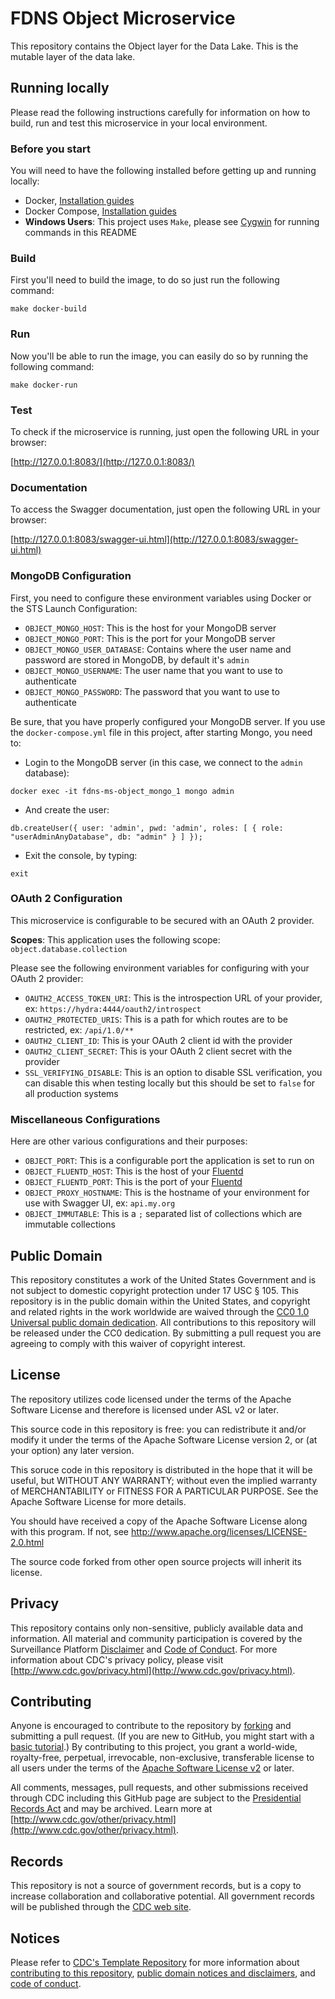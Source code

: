 # FDNS Object Microservice
This repository contains the Object layer for the Data Lake. This is the mutable layer of the data lake.

## Running locally
Please read the following instructions carefully for information on how to build, run and test this microservice in your local environment.

### Before you start
You will need to have the following installed before getting up and running locally:

- Docker, [Installation guides](https://docs.docker.com/install/)
- Docker Compose, [Installation guides](https://docs.docker.com/compose/install/)
- **Windows Users**: This project uses `Make`, please see [Cygwin](http://www.cygwin.com/) for running commands in this README

### Build

First you'll need to build the image, to do so just run the following command:

```
make docker-build
```

### Run

Now you'll be able to run the image, you can easily do so by running the following command:

```
make docker-run
```

### Test

To check if the microservice is running, just open the following URL in your browser:

[http://127.0.0.1:8083/](http://127.0.0.1:8083/)

### Documentation

To access the Swagger documentation, just open the following URL in your browser:

[http://127.0.0.1:8083/swagger-ui.html](http://127.0.0.1:8083/swagger-ui.html)

### MongoDB Configuration

First, you need to configure these environment variables using Docker or the STS Launch Configuration:

* `OBJECT_MONGO_HOST`: This is the host for your MongoDB server
* `OBJECT_MONGO_PORT`: This is the port for your MongoDB server
* `OBJECT_MONGO_USER_DATABASE`: Contains where the user name and password are stored in MongoDB, by default it's `admin`
* `OBJECT_MONGO_USERNAME`: The user name that you want to use to authenticate
* `OBJECT_MONGO_PASSWORD`: The password that you want to use to authenticate

Be sure, that you have properly configured your MongoDB server. If you use the `docker-compose.yml` file in this project, after starting Mongo, you need to:

* Login to the MongoDB server (in this case, we connect to the `admin` database):

```
docker exec -it fdns-ms-object_mongo_1 mongo admin
```

* And create the user:

```
db.createUser({ user: 'admin', pwd: 'admin', roles: [ { role: "userAdminAnyDatabase", db: "admin" } ] });
```

* Exit the console, by typing:

```
exit
```

### OAuth 2 Configuration

This microservice is configurable to be secured with an OAuth 2 provider.

__Scopes__: This application uses the following scope: `object.database.collection`

Please see the following environment variables for configuring with your OAuth 2 provider:

* `OAUTH2_ACCESS_TOKEN_URI`: This is the introspection URL of your provider, ex: `https://hydra:4444/oauth2/introspect`
* `OAUTH2_PROTECTED_URIS`: This is a path for which routes are to be restricted, ex: `/api/1.0/**`
* `OAUTH2_CLIENT_ID`: This is your OAuth 2 client id with the provider
* `OAUTH2_CLIENT_SECRET`: This is your OAuth 2 client secret with the provider
* `SSL_VERIFYING_DISABLE`: This is an option to disable SSL verification, you can disable this when testing locally but this should be set to `false` for all production systems

### Miscellaneous Configurations

Here are other various configurations and their purposes:

* `OBJECT_PORT`: This is a configurable port the application is set to run on
* `OBJECT_FLUENTD_HOST`: This is the host of your [Fluentd](https://www.fluentd.org/)
* `OBJECT_FLUENTD_PORT`: This is the port of your [Fluentd](https://www.fluentd.org/)
* `OBJECT_PROXY_HOSTNAME`: This is the hostname of your environment for use with Swagger UI, ex: `api.my.org`
* `OBJECT_IMMUTABLE`: This is a `;` separated list of collections which are immutable collections
  
## Public Domain
This repository constitutes a work of the United States Government and is not
subject to domestic copyright protection under 17 USC § 105. This repository is in
the public domain within the United States, and copyright and related rights in
the work worldwide are waived through the [CC0 1.0 Universal public domain dedication](https://creativecommons.org/publicdomain/zero/1.0/).
All contributions to this repository will be released under the CC0 dedication. By
submitting a pull request you are agreeing to comply with this waiver of
copyright interest.

## License
The repository utilizes code licensed under the terms of the Apache Software
License and therefore is licensed under ASL v2 or later.

This source code in this repository is free: you can redistribute it and/or modify it under
the terms of the Apache Software License version 2, or (at your option) any
later version.

This soruce code in this repository is distributed in the hope that it will be useful, but WITHOUT ANY
WARRANTY; without even the implied warranty of MERCHANTABILITY or FITNESS FOR A
PARTICULAR PURPOSE. See the Apache Software License for more details.

You should have received a copy of the Apache Software License along with this
program. If not, see http://www.apache.org/licenses/LICENSE-2.0.html

The source code forked from other open source projects will inherit its license.


## Privacy
This repository contains only non-sensitive, publicly available data and
information. All material and community participation is covered by the
Surveillance Platform [Disclaimer](https://github.com/CDCgov/template/blob/master/DISCLAIMER.md)
and [Code of Conduct](https://github.com/CDCgov/template/blob/master/code-of-conduct.md).
For more information about CDC's privacy policy, please visit [http://www.cdc.gov/privacy.html](http://www.cdc.gov/privacy.html).

## Contributing
Anyone is encouraged to contribute to the repository by [forking](https://help.github.com/articles/fork-a-repo)
and submitting a pull request. (If you are new to GitHub, you might start with a
[basic tutorial](https://help.github.com/articles/set-up-git).) By contributing
to this project, you grant a world-wide, royalty-free, perpetual, irrevocable,
non-exclusive, transferable license to all users under the terms of the
[Apache Software License v2](http://www.apache.org/licenses/LICENSE-2.0.html) or
later.

All comments, messages, pull requests, and other submissions received through
CDC including this GitHub page are subject to the [Presidential Records Act](http://www.archives.gov/about/laws/presidential-records.html)
and may be archived. Learn more at [http://www.cdc.gov/other/privacy.html](http://www.cdc.gov/other/privacy.html).

## Records
This repository is not a source of government records, but is a copy to increase
collaboration and collaborative potential. All government records will be
published through the [CDC web site](http://www.cdc.gov).

## Notices
Please refer to [CDC's Template Repository](https://github.com/CDCgov/template)
for more information about [contributing to this repository](https://github.com/CDCgov/template/blob/master/CONTRIBUTING.md),
[public domain notices and disclaimers](https://github.com/CDCgov/template/blob/master/DISCLAIMER.md),
and [code of conduct](https://github.com/CDCgov/template/blob/master/code-of-conduct.md).
